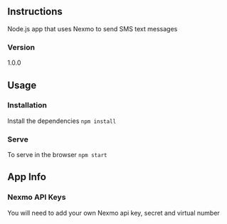 ## Instructions

Node.js app that uses Nexmo to send SMS text messages

### Version
1.0.0

## Usage
### Installation
Install the dependencies
`npm install`
### Serve
To serve in the browser
`npm start`
## App Info
### Nexmo API Keys
You will need to add your own Nexmo api key, secret and virtual number
